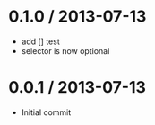 
0.1.0 / 2013-07-13
==================

 * add [] test
 * selector is now optional

0.0.1 / 2013-07-13
==================

 * Initial commit
